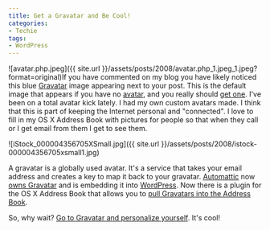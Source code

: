 ```yaml
---
title: Get a Gravatar and Be Cool!
categories:
- Techie
tags:
- WordPress
---
```


![avatar.php.jpeg]({{ site.url }}/assets/posts/2008/avatar.php_1.jpeg_1.jpeg?format=original)If you have commented on my blog you have likely noticed this blue [Gravatar](http://site.gravatar.com/) image appearing next to your post. This is the default image that appears if you have no [avatar](http://en.wikipedia.org/wiki/Avatar_%2528computing%2529), and you really should [get one](http://site.gravatar.com/signup). I've been on a total avatar kick lately. I had my own custom avatars made. I think that this is part of keeping the Internet personal and "connected". I love to fill in my OS X Address Book with pictures for people so that when they call or I get email from them I get to see them.

![iStock_000004356705XSmall.jpg]({{ site.url }}/assets/posts/2008/istock-000004356705xsmall1.jpg)

A gravatar is a globally used avatar. It's a service that takes your email address and creates a key to map it back to your gravatar. [Automattic](http://automattic.com/) now [owns Gravatar](http://blog.gravatar.com/2007/10/18/automattic-gravatar/) and is embedding it into [WordPress](http://www.wordpress.org/). Now there is a plugin for the OS X Address Book that allows you to [pull Gravatars into the Address Book](http://5xm.org/avatars).

So, why wait? [Go to Gravatar and personalize yourself](http://site.gravatar.com/signup). It's cool!
